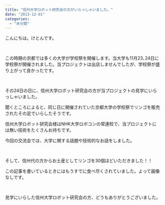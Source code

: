 ```yaml
---
title: "信州大学ロボット研究会の方がいらっしゃいました。"
date: "2013-12-01"
categories: 
  - "未分類"
---
```


こんにちは。けとんです。

 

この時期の京都では多くの大学が学校祭を開催します。当大学も11月23､24日に学校祭が開催されました。当プロジェクトは出店しませんでしたが、学校祭が盛り上がって良かったです。

 

その24日の日に、信州大学ロボット研究会の方が当プロジェクトの見学にいらっしゃいました。

聞くところによると、同じ日に開催されていた京都大学の学校祭でリンゴを販売されたその足でいらしたそうです。

信州大学ロボット研究会様はNHK大学ロボコンの常連校で、当プロジェクトには無い技術をたくさんお持ちです。

今回の交流会では、大学に関する話題や技術的なお話をしました。

 

そして、信州代の方からお土産としてリンゴを30個ほどいただきました！！

この記事を書いているときにはもうすでに食べ尽くされていました。よって画像なしです。

 

見学にいらした信州大学ロボット研究会の方、どうもありがとうございました。
